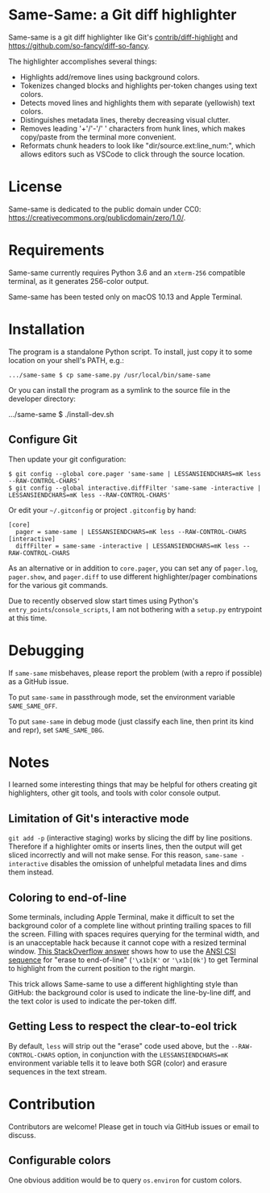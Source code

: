# Same-Same: a Git diff highlighter

Same-same is a git diff highlighter like Git's [contrib/diff-highlight](https://github.com/git/git/tree/master/contrib/diff-highlight) and https://github.com/so-fancy/diff-so-fancy.

The highlighter accomplishes several things:
* Highlights add/remove lines using background colors.
* Tokenizes changed blocks and highlights per-token changes using text colors.
* Detects moved lines and highlights them with separate (yellowish) text colors.
* Distinguishes metadata lines, thereby decreasing visual clutter.
* Removes leading '+'/'-'/' ' characters from hunk lines, which makes copy/paste from the terminal more convenient.
* Reformats chunk headers to look like "dir/source.ext:line_num:", which allows editors such as VSCode to click through the source location.


# License

Same-same is dedicated to the public domain under CC0: https://creativecommons.org/publicdomain/zero/1.0/.


# Requirements

Same-same currently requires Python 3.6 and an `xterm-256` compatible terminal, as it generates 256-color output.

Same-same has been tested only on macOS 10.13 and Apple Terminal.


# Installation

The program is a standalone Python script. To install, just copy it to some location on your shell's PATH, e.g.:

    .../same-same $ cp same-same.py /usr/local/bin/same-same

Or you can install the program as a symlink to the source file in the developer directory:

   .../same-same $ ./install-dev.sh

## Configure Git

Then update your git configuration:

    $ git config --global core.pager 'same-same | LESSANSIENDCHARS=mK less --RAW-CONTROL-CHARS'
    $ git config --global interactive.diffFilter 'same-same -interactive | LESSANSIENDCHARS=mK less --RAW-CONTROL-CHARS'

Or edit your `~/.gitconfig` or project `.gitconfig` by hand:

    [core]
      pager = same-same | LESSANSIENDCHARS=mK less --RAW-CONTROL-CHARS
    [interactive]
      diffFilter = same-same -interactive | LESSANSIENDCHARS=mK less --RAW-CONTROL-CHARS

As an alternative or in addition to `core.pager`, you can set any of `pager.log`, `pager.show`, and `pager.diff` to use different highlighter/pager combinations for the various git commands.

Due to recently observed slow start times using Python's `entry_points`/`console_scripts`, I am not bothering with a `setup.py` entrypoint at this time.

# Debugging

If `same-same` misbehaves, please report the problem (with a repro if possible) as a GitHub issue.

To put `same-same` in passthrough mode, set the environment variable `SAME_SAME_OFF`.

To put `same-same` in debug mode (just classify each line, then print its kind and repr), set `SAME_SAME_DBG`.

# Notes

I learned some interesting things that may be helpful for others creating git highlighters, other git tools, and tools with color console output.

## Limitation of Git's interactive mode

`git add -p` (interactive staging) works by slicing the diff by line positions. Therefore if a highlighter omits or inserts lines, then the output will get sliced incorrectly and will not make sense. For this reason, `same-same -interactive` disables the omission of unhelpful metadata lines and dims them instead.

## Coloring to end-of-line

Some terminals, including Apple Terminal, make it difficult to set the background color of a complete line without printing trailing spaces to fill the screen. Filling with spaces requires querying for the terminal width, and is an unacceptable hack because it cannot cope with a resized terminal window. [This StackOverflow answer](https://stackoverflow.com/a/20058323) shows how to use the [ANSI CSI sequence](https://en.wikipedia.org/wiki/ANSI_escape_code#CSI_sequences) for "erase to end-of-line" (`'\x1b[K'` or `'\x1b[0k'`) to get Terminal to highlight from the current position to the right margin.

This trick allows Same-same to use a different highlighting style than GitHub: the background color is used to indicate the line-by-line diff, and the text color is used to indicate the per-token diff.

## Getting Less to respect the clear-to-eol trick

By default, `less` will strip out the "erase" code used above, but the `--RAW-CONTROL-CHARS` option, in conjunction with the `LESSANSIENDCHARS=mK` environment variable tells it to leave both SGR (color) and erasure sequences in the text stream.


# Contribution

Contributors are welcome! Please get in touch via GitHub issues or email to discuss.

## Configurable colors

One obvious addition would be to query `os.environ` for custom colors.
